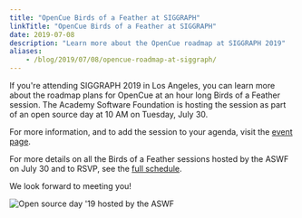 ```yaml
---
title: "OpenCue Birds of a Feather at SIGGRAPH"
linkTitle: "OpenCue Birds of a Feather at SIGGRAPH"
date: 2019-07-08
description: "Learn more about the OpenCue roadmap at SIGGRAPH 2019"
aliases:
    - /blog/2019/07/08/opencue-roadmap-at-siggraph/
---
```


If you're attending SIGGRAPH 2019 in Los Angeles, you can learn more about
the roadmap plans for OpenCue at an hour long Birds of a Feather session.
The Academy Software Foundation is hosting the session as part of an open
source day at 10 AM on Tuesday, July 30.

For more information, and to add the session to your agenda, visit the
[event page](https://s2019.siggraph.org/presentation/?id=bof_122&sess=sess297).

For more details on all the Birds of a Feather sessions hosted by
the ASWF on July 30 and to RSVP, see the
[full schedule](https://www.aswf.io/siggraph2019/).

We look forward to meeting you!

![Open source day '19 hosted by the ASWF](/blog/images/OpenSourceDay_SocialCard_final.png)
